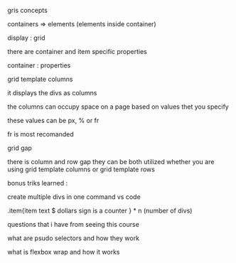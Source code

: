 

gris concepts 

containers => elements (elements inside container)

display : grid

there are container and item specific properties


container : properties 

grid template columns 

it displays the divs as columns 

the columns can occupy space on a page based on values thet you specify 

these values can be  px, % or fr 

fr is most recomanded 

grid gap 

there is column and row gap they can be both utilized whether you are using  grid template columns  or grid template rows 



bonus triks learned :

create multiple divs in one command vs code 

.item{item text $ dollars sign is a counter } * n (number of divs)



questions that i have from seeing this course 

what are psudo selectors and how they work 

what is flexbox wrap 
and how it works